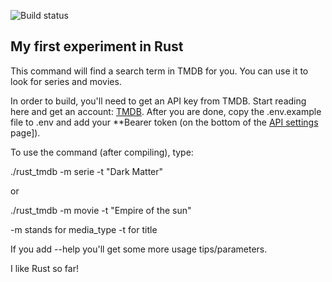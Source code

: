 ![Build status](https://github.com/bpeperkamp/rust_tmdb/actions/workflows/rust.yml/badge.svg?branch=main?event=push)

## My first experiment in Rust

This command will find a search term in TMDB for you. You can use it to look for series and movies.

In order to build, you'll need to get an API key from TMDB. Start reading here and get an account: [TMDB](https://developer.themoviedb.org/docs/getting-started). After you are done, copy the .env.example file to .env and add your **Bearer token (on the bottom of the [API settings](https://www.themoviedb.org/settings/api) page]).

To use the command (after compiling), type: 

./rust_tmdb -m serie -t "Dark Matter"

or 

./rust_tmdb -m movie -t "Empire of the sun"

-m stands for media_type
-t for title

If you add --help you'll get some more usage tips/parameters.

I like Rust so far!
